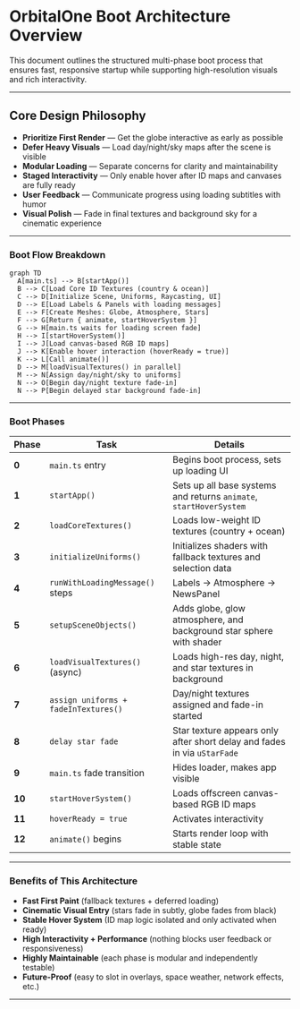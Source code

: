 # OrbitalOne Boot Architecture Overview

This document outlines the structured multi-phase boot process that ensures fast, responsive startup while supporting high-resolution visuals and rich interactivity.

---

## Core Design Philosophy

- **Prioritize First Render** — Get the globe interactive as early as possible
- **Defer Heavy Visuals** — Load day/night/sky maps after the scene is visible
- **Modular Loading** — Separate concerns for clarity and maintainability
- **Staged Interactivity** — Only enable hover after ID maps and canvases are fully ready
- **User Feedback** — Communicate progress using loading subtitles with humor
- **Visual Polish** — Fade in final textures and background sky for a cinematic experience

---

### Boot Flow Breakdown

```mermaid
graph TD
  A[main.ts] --> B[startApp()]
  B --> C[Load Core ID Textures (country & ocean)]
  C --> D[Initialize Scene, Uniforms, Raycasting, UI]
  D --> E[Load Labels & Panels with loading messages]
  E --> F[Create Meshes: Globe, Atmosphere, Stars]
  F --> G[Return { animate, startHoverSystem }]
  G --> H[main.ts waits for loading screen fade]
  H --> I[startHoverSystem()]
  I --> J[Load canvas-based RGB ID maps]
  J --> K[Enable hover interaction (hoverReady = true)]
  K --> L[Call animate()]
  D --> M[loadVisualTextures() in parallel]
  M --> N[Assign day/night/sky to uniforms]
  N --> O[Begin day/night texture fade-in]
  N --> P[Begin delayed star background fade-in]
```

---

### Boot Phases

| Phase | Task | Details |
|-------|------|---------|
| **0** | `main.ts` entry | Begins boot process, sets up loading UI |
| **1** | `startApp()` | Sets up all base systems and returns `animate`, `startHoverSystem` |
| **2** | `loadCoreTextures()` | Loads low-weight ID textures (country + ocean) |
| **3** | `initializeUniforms()` | Initializes shaders with fallback textures and selection data |
| **4** | `runWithLoadingMessage()` steps | Labels → Atmosphere → NewsPanel |
| **5** | `setupSceneObjects()` | Adds globe, glow atmosphere, and background star sphere with shader |
| **6** | `loadVisualTextures()` (async) | Loads high-res day, night, and star textures in background |
| **7** | `assign uniforms + fadeInTextures()` | Day/night textures assigned and fade-in started |
| **8** | `delay star fade` | Star texture appears only after short delay and fades in via `uStarFade` |
| **9** | `main.ts` fade transition | Hides loader, makes app visible |
| **10** | `startHoverSystem()` | Loads offscreen canvas-based RGB ID maps |
| **11** | `hoverReady = true` | Activates interactivity |
| **12** | `animate()` begins | Starts render loop with stable state |

---

### Benefits of This Architecture

- **Fast First Paint** (fallback textures + deferred loading)
- **Cinematic Visual Entry** (stars fade in subtly, globe fades from black)
- **Stable Hover System** (ID map logic isolated and only activated when ready)
- **High Interactivity + Performance** (nothing blocks user feedback or responsiveness)
- **Highly Maintainable** (each phase is modular and independently testable)
- **Future-Proof** (easy to slot in overlays, space weather, network effects, etc.)

---
